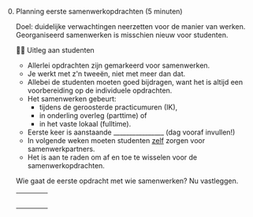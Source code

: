 0. Planning eerste samenwerkopdrachten (5 minuten)

    Doel: duidelijke verwachtingen neerzetten voor de manier van werken. Georganiseerd samenwerken is misschien nieuw voor studenten.

    🧑‍🏫 Uitleg aan studenten

    - Allerlei opdrachten zijn gemarkeerd voor samenwerken.
    - Je werkt met z'n tweeën, niet met meer dan dat.
    - Allebei de studenten moeten goed bijdragen, want het is altijd een voorbereiding op de individuele opdrachten.
    - Het samenwerken gebeurt:
         - tijdens de geroosterde practicumuren (IK),
         - in onderling overleg (parttime) of
         - in het vaste lokaal (fulltime).
    - Eerste keer is aanstaande \_\_\_\_\_\_\_\_\_\_\_\_\_\_\_\_ (dag vooraf invullen!)
    - In volgende weken moeten studenten <u>zelf</u> zorgen voor samenwerkpartners.
    - Het is aan te raden om af en toe te wisselen voor de samenwerkopdrachten.

    Wie gaat de eerste opdracht met wie samenwerken? Nu vastleggen.
    <table>
        <tbody>
            <tr><td></td><td></td><td></td><td></td></tr>
            <tr><td></td><td></td><td></td><td></td></tr>
            <tr><td></td><td></td><td></td><td></td></tr>
            <tr><td></td><td></td><td></td><td></td></tr>
            <tr><td></td><td></td><td></td><td></td></tr>
        </tbody>
    </table>

